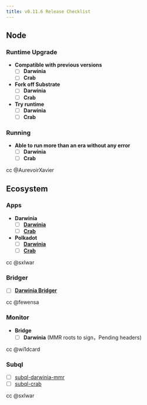 ```yaml
---
title: v0.11.6 Release Checklist
---
```


## Node
### Runtime Upgrade
- **Compatible with previous versions**
  - [ ] **Darwinia**
  - [ ] **Crab**
- **Fork off Substrate**
  - [ ] **Darwinia**
  - [ ] **Crab**
- **Try runtime**
  - [ ] **Darwinia**
  - [ ] **Crab**

### Running
- **Able to run more than an era without any error**
  - [ ] **Darwinia**
  - [ ] **Crab**

cc @AurevoirXavier

## Ecosystem
### Apps
- **Darwinia**
  - [ ] [**Darwinia**](https://apps.darwinia.network/?rpc=wss://rpc.darwinia.network)
  - [ ] [**Crab**](https://apps.darwinia.network/?rpc=wss://crab-rpc.darwinia.network)
- **Polkadot**
  - [ ] [**Darwinia**](https://polkadot.js.org/apps/?rpc=wss://rpc.darwinia.network)
  - [ ] [**Crab**](https://polkadot.js.org/apps/?rpc=wss://crab-rpc.darwinia.network)

cc @sxlwar

### Bridger
- [ ] [**Darwinia Bridger**](https://github.com/darwinia-network/bridger)

cc @fewensa

### Monitor
- **Bridge**
  - [ ] **Darwinia** (MMR roots to sign，Pending headers)

cc @wi1dcard

### Subql

- [ ] [subql-darwinia-mmr](https://github.com/darwinia-network/subql-darinwia-mmr)
- [ ] [subql-crab](https://github.com/darwinia-network/subql-crab)

cc @sxlwar
